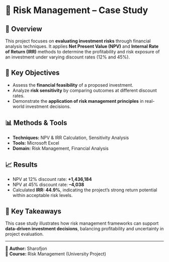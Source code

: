 # 💼 Risk Management – Case Study

## 📘 Overview
This project focuses on **evaluating investment risks** through financial analysis techniques. It applies **Net Present Value (NPV)** and **Internal Rate of Return (IRR)** methods to determine the profitability and risk exposure of an investment under varying discount rates (12% and 45%).

## 🧮 Key Objectives
- Assess the **financial feasibility** of a proposed investment.  
- Analyze **risk sensitivity** by comparing outcomes at different discount rates.  
- Demonstrate the **application of risk management principles** in real-world investment decisions.

## 📊 Methods & Tools
- **Techniques:** NPV & IRR Calculation, Sensitivity Analysis  
- **Tools:** Microsoft Excel  
- **Domain:** Risk Management, Financial Analysis

## 📈 Results
- NPV at 12% discount rate: **+1,436,184**  
- NPV at 45% discount rate: **–4,038**  
- Calculated **IRR: 44.9%**, indicating the project’s strong return potential within acceptable risk levels.

## 🧠 Key Takeaways
This case study illustrates how risk management frameworks can support **data-driven investment decisions**, balancing profitability and uncertainty in project evaluation.

---

👤 **Author:** Sharofjon  
📅 **Course:** Risk Management (University Project)  
